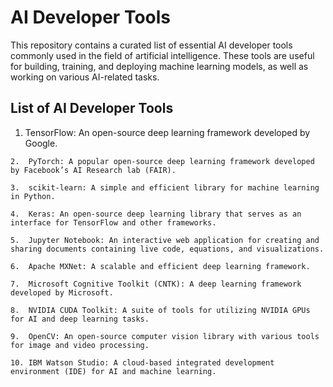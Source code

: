 # AI Developer Tools
This repository contains a curated list of essential AI developer tools commonly used in the field of artificial intelligence. These tools are useful for building, training, and deploying machine learning models, as well as working on various AI-related tasks.

## List of AI Developer Tools

  1.	TensorFlow: An open-source deep learning framework developed by Google.
     
	2.	PyTorch: A popular open-source deep learning framework developed by Facebook’s AI Research lab (FAIR).
 
	3.	scikit-learn: A simple and efficient library for machine learning in Python.
 
	4.	Keras: An open-source deep learning library that serves as an interface for TensorFlow and other frameworks.
 
	5.	Jupyter Notebook: An interactive web application for creating and sharing documents containing live code, equations, and visualizations.
 
	6.	Apache MXNet: A scalable and efficient deep learning framework.
 
	7.	Microsoft Cognitive Toolkit (CNTK): A deep learning framework developed by Microsoft.
 
	8.	NVIDIA CUDA Toolkit: A suite of tools for utilizing NVIDIA GPUs for AI and deep learning tasks.
 
	9.	OpenCV: An open-source computer vision library with various tools for image and video processing.
 
	10.	IBM Watson Studio: A cloud-based integrated development environment (IDE) for AI and machine learning.
